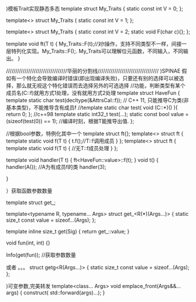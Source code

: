
)模板Trait实现静态多态
template<typename T>
struct My_Traits
{
	static const int V = 0;
};

template<>
struct My_Traits<int>
{
	static const int V = 1;
};

template<>
struct My_Traits<char>
{
	static const int V = 2;
	static void F(char c){};
};


template<typename T>
void ft(T t)
{
	My_Traits<T>::F(t);//对t操作，支持不同类型不一样，间接一层特列化实现。My_Traits<T>::F();. My_Traits<T>可以理解位元函数，不同输入，不同输出。
}

/////////////////////////////////华丽的分割线/////////////////////////////////
)SPINAE 假如有一个特化会导致编译时错误(即出现编译失败)，只要还有别的选择可以被选择，那么就无视这个特化错误而去选择另外的可选选择
//功能，判断类型有某个成员名(C::f)就用方式1处理，没有就用方式2处理
template<class T>
struct HaveFun
{
	template <typename AttrsCal> static char test(decltype(&AttrsCal::f)); // C++ 11, 只能推导C为类(非基本类型)，不能推导含有成员f
	//template <typename C> static char test( void (C::*)() ){ return 0; }; //c+=98
	template <typename AttrsCal>static int32_t test(...);
	static const bool value = (sizeof(test<T>(0)) == 1); //编译时刻，根据T能推导出值.
};

//根据bool参数，特例化其中一个
template<bool c>
struct ft{};
template<>
struct ft<true>
{
	template<class T>
	static void f(T t)
	{
		t.f();//T::f调用成员
	}
};
template<>
struct ft<false>
{
	template<class T>
	static void f(T t)
	{
		//无T::f成员处理
	}
};

template<class T>
void handler(T t)
{
	ft<HaveFun<T>::value>::f(t);
}
void t()
{
	handler(A()); //A为有成员f的类
	handler(3);

}

）获取函数参数数量

template<typename Sig>
struct get_;

template<typename R, typename... Args>
struct get_<R(*)(Args...)> {
	static size_t const value = sizeof...(Args);
};

template<typename Sig>
inline size_t get(Sig) {
	return get_<Sig>::value;
}

void fun(int, int) {}

Info(get(fun)); //获取参数数量

或者 
。。。
struct getg<R(Args...)> {
	static size_t const value = sizeof...(Args);
};

)可变参数,完美转发
template<class... Args>
void emplace_front(Args&&... args)
{
	construct(
		std::forward<Args>(args)...);
}